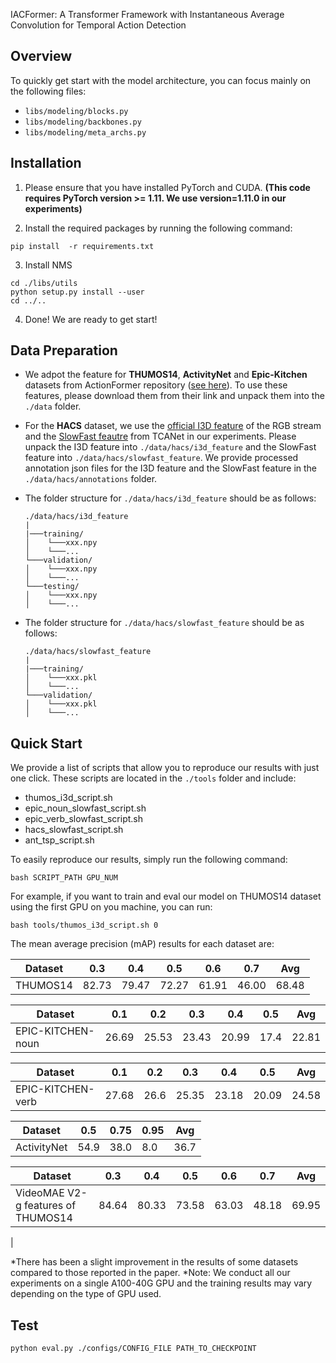 IACFormer: A Transformer Framework with Instantaneous Average Convolution for Temporal Action Detection


## Overview


To quickly get start with the model architecture, you can focus mainly on the following files:

- `libs/modeling/blocks.py`
- `libs/modeling/backbones.py`
- `libs/modeling/meta_archs.py`

## Installation

1. Please ensure that you have installed PyTorch and CUDA. **(This code requires PyTorch version >= 1.11. We use
   version=1.11.0 in our experiments)**

2. Install the required packages by running the following command:

```shell
pip install  -r requirements.txt
```

3. Install NMS

```shell
cd ./libs/utils
python setup.py install --user
cd ../..
```

4. Done! We are ready to get start!

## Data Preparation

- We adpot the feature for **THUMOS14**, **ActivityNet** and **Epic-Kitchen** datasets
  from ActionFormer repository ([see here](https://github.com/happyharrycn/actionformer_release)).
  To use these features, please download them from their link and unpack them into the `./data` folder.

- For the **HACS** dataset, we use the [official I3D feature](http://hacs.csail.mit.edu/hacs_segments_features.zip) of
  the RGB stream and the [SlowFast feautre](https://github.com/qinzhi-0110/Temporal-Context-Aggregation-Network-Pytorch)
  from TCANet in our experiments.
  Please unpack the I3D feature into `./data/hacs/i3d_feature` and the SlowFast feature
  into `./data/hacs/slowfast_feature`. We provide processed
  annotation json files for the I3D feature and the SlowFast feature in the `./data/hacs/annotations` folder.
- The folder structure for `./data/hacs/i3d_feature` should be as follows:
  ```
  ./data/hacs/i3d_feature
  |
  |───training/
  │    └───xxx.npy
  │    └───...
  └───validation/
  │    └───xxx.npy
  │    └───...
  └───testing/
  │    └───xxx.npy
  │    └───...
  ```
- The folder structure for `./data/hacs/slowfast_feature` should be as follows:
  ```
  ./data/hacs/slowfast_feature
  |
  |───training/
  │    └───xxx.pkl
  │    └───...
  └───validation/
  │    └───xxx.pkl
  │    └───...

  ```

## Quick Start

We provide a list of scripts that allow you to reproduce our results with just one click. These scripts are located in
the `./tools` folder and include:

- thumos_i3d_script.sh
- epic_noun_slowfast_script.sh
- epic_verb_slowfast_script.sh
- hacs_slowfast_script.sh
- ant_tsp_script.sh

To easily reproduce our results, simply run the following command:

```shell
bash SCRIPT_PATH GPU_NUM
```

For example, if you want to train and eval our model on THUMOS14 dataset using the first GPU on you machine, you can
run:

```shell
bash tools/thumos_i3d_script.sh 0
```

The mean average precision (mAP) results for each dataset are:

| Dataset  | 0.3   | 0.4   | 0.5   | 0.6   | 0.7   | Avg   |
|----------|-------|-------|-------|-------|-------|-------|
| THUMOS14 | 82.73 | 79.47 | 72.27 | 61.91 | 46.00 | 68.48 |

| Dataset           | 0.1   | 0.2   | 0.3   | 0.4   | 0.5  | Avg   |
|-------------------|-------|-------|-------|-------|------|-------|
| EPIC-KITCHEN-noun | 26.69 | 25.53 | 23.43 | 20.99 | 17.4 | 22.81 |

| Dataset           | 0.1   | 0.2  | 0.3   | 0.4   | 0.5   | Avg |
|-------------------|-------|------|-------|-------|-------|-----|
| EPIC-KITCHEN-verb | 27.68 | 26.6 | 25.35 | 23.18 | 20.09 |24.58|

| Dataset     | 0.5  | 0.75 | 0.95 | Avg  |
|-------------|------|------|------|------|
| ActivityNet | 54.9 | 38.0 | 8.0  | 36.7 |


| Dataset                            | 0.3    | 0.4    | 0.5    | 0.6    | 0.7    | Avg   |
|------------------------------------|--------|--------|--------|--------|--------|-------|
| VideoMAE V2-g features of THUMOS14 | 84.64  | 80.33  | 73.58  | 63.03  | 48.18  | 69.95 |
 |


*There has been a slight improvement in the results of some datasets compared to those reported in the paper.
*Note: We conduct all our experiments on a single A100-40G GPU and the training results may vary depending on the type of GPU used.

## Test

```shell
python eval.py ./configs/CONFIG_FILE PATH_TO_CHECKPOINT
```

 
